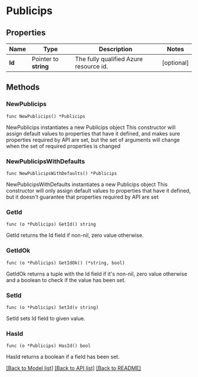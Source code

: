 # Publicips

## Properties

Name | Type | Description | Notes
------------ | ------------- | ------------- | -------------
**Id** | Pointer to **string** | The fully qualified Azure resource id. | [optional] 

## Methods

### NewPublicips

`func NewPublicips() *Publicips`

NewPublicips instantiates a new Publicips object
This constructor will assign default values to properties that have it defined,
and makes sure properties required by API are set, but the set of arguments
will change when the set of required properties is changed

### NewPublicipsWithDefaults

`func NewPublicipsWithDefaults() *Publicips`

NewPublicipsWithDefaults instantiates a new Publicips object
This constructor will only assign default values to properties that have it defined,
but it doesn't guarantee that properties required by API are set

### GetId

`func (o *Publicips) GetId() string`

GetId returns the Id field if non-nil, zero value otherwise.

### GetIdOk

`func (o *Publicips) GetIdOk() (*string, bool)`

GetIdOk returns a tuple with the Id field if it's non-nil, zero value otherwise
and a boolean to check if the value has been set.

### SetId

`func (o *Publicips) SetId(v string)`

SetId sets Id field to given value.

### HasId

`func (o *Publicips) HasId() bool`

HasId returns a boolean if a field has been set.


[[Back to Model list]](../README.md#documentation-for-models) [[Back to API list]](../README.md#documentation-for-api-endpoints) [[Back to README]](../README.md)


